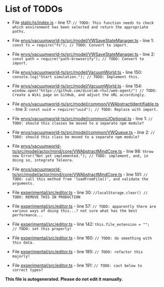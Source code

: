# List of TODOs

* File [static/js/index.js](static/js/index.js) - line 17: `// TODO: This function needs to check which environment has been selected and return the appropriate paths.`

* File [envs/vacuumworld-ts/src/model/VWSaveStateManager.ts](envs/vacuumworld-ts/src/model/VWSaveStateManager.ts) - line 1: `const fs = require("fs"); // TODO: Convert to import.`

* File [envs/vacuumworld-ts/src/model/VWSaveStateManager.ts](envs/vacuumworld-ts/src/model/VWSaveStateManager.ts) - line 2: `const path = require("path-browserify"); // TODO: Convert to import.`

* File [envs/vacuumworld-ts/src/model/VacuumWorld.ts](envs/vacuumworld-ts/src/model/VacuumWorld.ts) - line 150: `console.log("Start simulation."); // TODO: Implement this.`

* File [envs/vacuumworld-ts/src/model/VacuumWorld.ts](envs/vacuumworld-ts/src/model/VacuumWorld.ts) - line 154: `window.open("https://github.com/dicelab-rhul/web-agent/") // TODO: Create a Wiki page on GitHub, and adjust the URL accordingly.`

* File [envs/vacuumworld-ts/src/model/common/VWAbstractIdentifiable.ts](envs/vacuumworld-ts/src/model/common/VWAbstractIdentifiable.ts) - line 3: `const uuid = require("uuid"); // TODO: Replace with import.`

* File [envs/vacuumworld-ts/src/model/common/JOptional.ts](envs/vacuumworld-ts/src/model/common/JOptional.ts) - line 1: `// TODO: should this classes be moved to a separate npm module?`

* File [envs/vacuumworld-ts/src/model/common/VWQueue.ts](envs/vacuumworld-ts/src/model/common/VWQueue.ts) - line 2: `// TODO: should this class be moved to a separate npm module?`

* File [envs/vacuumworld-ts/src/model/actor/mind/core/VWAbstractMindCore.ts](envs/vacuumworld-ts/src/model/actor/mind/core/VWAbstractMindCore.ts) - line 98: `throw new Error("Not yet implemented."); // TODO: implement, and, in doing so, integrate Teleora.`

* File [envs/vacuumworld-ts/src/model/actor/mind/core/VWAbstractMindCore.ts](envs/vacuumworld-ts/src/model/actor/mind/core/VWAbstractMindCore.ts) - line 101: `// TODO: call this method from 'loadFromFile()', and validate the arguments.`

* File [experimental/src/editor.ts](experimental/src/editor.ts) - line 30: `//localStorage.clear() // TODO: REMOVE THIS IN PRODUCTION`

* File [experimental/src/editor.ts](experimental/src/editor.ts) - line 57: `// TODO: apparently there are various ways of doing this...? not sure what has the best performance...`

* File [experimental/src/editor.ts](experimental/src/editor.ts) - line 142: `this.file_extension = "";   // TODO: set this properly!`

* File [experimental/src/editor.ts](experimental/src/editor.ts) - line 160: `// TODO: do smoething with this data.`

* File [experimental/src/editor.ts](experimental/src/editor.ts) - line 185: `// TODO: refactor this majorly!`

* File [experimental/src/editor.ts](experimental/src/editor.ts) - line 191: `// TODO: cast below to correct types?`

**This file is autogenerated. Please do not edit it manually.**
